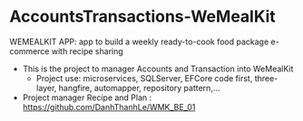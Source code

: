 # AccountsTransactions-WeMealKit
WEMEALKIT APP: app to build a weekly ready-to-cook food package e-commerce with recipe sharing
- This is the project to manager Accounts and Transaction into WeMealKit
  * Project use: microservices, SQLServer, EFCore code first, three-layer, hangfire, automapper, repository pattern,...
- Project manager Recipe and Plan : https://github.com/DanhThanhLe/WMK_BE_01

